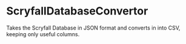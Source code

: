 # ScryfallDatabaseConvertor
Takes the Scryfall Database in JSON format and converts in into CSV, keeping only useful columns.
